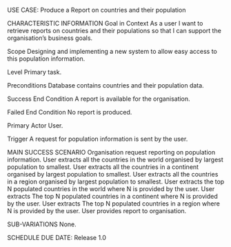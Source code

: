 USE CASE: Produce a Report on countries and their population

CHARACTERISTIC INFORMATION
Goal in Context
As a user I want to retrieve reports on countries and their populations so that I can support the organisation’s business goals.

Scope
Designing and implementing a new system to allow easy access to this population information.

Level
Primary task.

Preconditions
Database contains countries and their population data.

Success End Condition
A report is available for the organisation.

Failed End Condition
No report is produced.

Primary Actor
User.

Trigger
A request for population information is sent by the user.

MAIN SUCCESS SCENARIO
Organisation request reporting on population information.
User extracts all the countries in the world organised by largest population to smallest.
User extracts all the countries in a continent organised by largest population to smallest.
User extracts all the countries in a region organised by largest population to smallest.
User extracts the top N populated countries in the world where N is provided by the user.
User extracts The top N populated countries in a continent where N is provided by the user.
User extracts The top N populated countries in a region where N is provided by the user.
User provides report to organisation.

SUB-VARIATIONS
None.

SCHEDULE
DUE DATE: Release 1.0